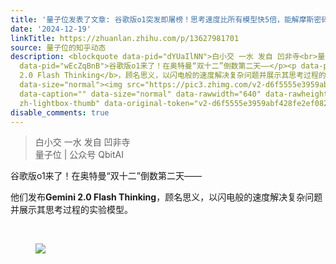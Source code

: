 ```yaml
---
title: '量子位发表了文章: 谷歌版o1突发即屠榜！思考速度比所有模型快5倍，能解摩斯密码'
date: '2024-12-19'
linkTitle: https://zhuanlan.zhihu.com/p/13627981701
source: 量子位的知乎动态
description: <blockquote data-pid="dYUaIlNN">白小交 一水 发自 凹非寺<br>量子位 | 公众号 QbitAI</blockquote><p
  data-pid="wEcZqBnB">谷歌版o1来了！在奥特曼“双十二”倒数第二天——</p><p data-pid="RC4n5cSz">他们发布<b>Gemini
  2.0 Flash Thinking</b>，顾名思义，以闪电般的速度解决复杂问题并展示其思考过程的实验模型。</p><p class="ztext-empty-paragraph"><br></p><figure
  data-size="normal"><img src="https://pic3.zhimg.com/v2-d6f5555e3959abf428fe2ef08228b11e.jpg"
  data-caption="" data-size="normal" data-rawwidth="640" data-rawheight="407" class="origin_image
  zh-lightbox-thumb" data-original-token="v2-d6f5555e3959abf428fe2ef08228b11e" ...
disable_comments: true
---
```

<blockquote data-pid="dYUaIlNN">白小交 一水 发自 凹非寺<br>量子位 | 公众号 QbitAI</blockquote><p data-pid="wEcZqBnB">谷歌版o1来了！在奥特曼“双十二”倒数第二天——</p><p data-pid="RC4n5cSz">他们发布<b>Gemini 2.0 Flash Thinking</b>，顾名思义，以闪电般的速度解决复杂问题并展示其思考过程的实验模型。</p><p class="ztext-empty-paragraph"><br></p><figure data-size="normal"><img src="https://pic3.zhimg.com/v2-d6f5555e3959abf428fe2ef08228b11e.jpg" data-caption="" data-size="normal" data-rawwidth="640" data-rawheight="407" class="origin_image zh-lightbox-thumb" data-original-token="v2-d6f5555e3959abf428fe2ef08228b11e" ...